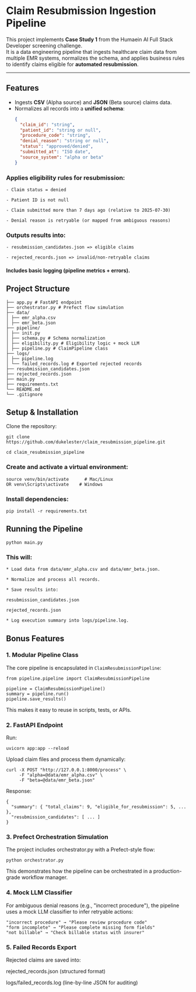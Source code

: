 # Claim Resubmission Ingestion Pipeline

This project implements **Case Study 1** from the Humaein AI Full Stack Developer screening challenge.  
It is a data engineering pipeline that ingests healthcare claim data from multiple EMR systems, normalizes the schema, and applies business rules to identify claims eligible for **automated resubmission**.

---

## Features
- Ingests **CSV** (Alpha source) and **JSON** (Beta source) claims data.
- Normalizes all records into a **unified schema**:
  ```json
  {
    "claim_id": "string",
    "patient_id": "string or null",
    "procedure_code": "string",
    "denial_reason": "string or null",
    "status": "approved/denied",
    "submitted_at": "ISO date",
    "source_system": "alpha or beta"
  }


### Applies eligibility rules for resubmission:

    - Claim status = denied

    - Patient ID is not null

    - Claim submitted more than 7 days ago (relative to 2025-07-30)

    - Denial reason is retryable (or mapped from ambiguous reasons)

### Outputs results into:

    - resubmission_candidates.json => eligible claims

    - rejected_records.json => invalid/non-retryable claims

#### Includes basic logging (pipeline metrics + errors).


## Project Structure

```claim_resubmission_pipeline/
├── app.py # FastAPI endpoint
├── orchestrator.py # Prefect flow simulation
├── data/
│ ├── emr_alpha.csv
│ ├── emr_beta.json
├── pipeline/
│ ├── init.py
│ ├── schema.py # Schema normalization
│ ├── eligibility.py # Eligibility logic + mock LLM
│ ├── pipeline.py # ClaimPipeline class
├── logs/
│ ├── pipeline.log
│ └── failed_records.log # Exported rejected records
├── resubmission_candidates.json
├── rejected_records.json
├── main.py
├── requirements.txt
└── README.md
└── .gitignore
```

## Setup & Installation

Clone the repository:

```
git clone https://github.com/dukelester/claim_resubmission_pipeline.git

cd claim_resubmission_pipeline
```


### Create and activate a virtual environment:

```python3 -m venv venv
source venv/bin/activate      # Mac/Linux
OR venv\Scripts\activate    # Windows
```


### Install dependencies:

`pip install -r requirements.txt`

## Running the Pipeline

`python main.py`

### This will:

    * Load data from data/emr_alpha.csv and data/emr_beta.json.

    * Normalize and process all records.

    * Save results into:

    resubmission_candidates.json

    rejected_records.json

    * Log execution summary into logs/pipeline.log.


## Bonus Features

### 1. Modular Pipeline Class

The core pipeline is encapsulated in `ClaimResubmissionPipeline`:

```
from pipeline.pipeline import ClaimResubmissionPipeline

pipeline = ClaimResubmissionPipeline()
summary = pipeline.run()
pipeline.save_results()
```

This makes it easy to reuse in scripts, tests, or APIs.

### 2. FastAPI Endpoint

Run:

`uvicorn app:app --reload`


Upload claim files and process them dynamically:

```
curl -X POST "http://127.0.0.1:8000/process" \
     -F "alpha=@data/emr_alpha.csv" \
     -F "beta=@data/emr_beta.json"

```
Response:

```
{
  "summary": { "total_claims": 9, "eligible_for_resubmission": 5, ... },
  "resubmission_candidates": [ ... ]
}

```
### 3. Prefect Orchestration Simulation

The project includes orchestrator.py with a Prefect-style flow:

`python orchestrator.py`


This demonstrates how the pipeline can be orchestrated in a production-grade workflow manager.

### 4. Mock LLM Classifier

For ambiguous denial reasons (e.g., "incorrect procedure"), the pipeline uses a mock LLM classifier to infer retryable actions:

```
"incorrect procedure" → "Please review procedure code"
"form incomplete" → "Please complete missing form fields"
"not billable" → "Check billable status with insurer"
```

### 5. Failed Records Export

Rejected claims are saved into:

rejected_records.json (structured format)

logs/failed_records.log (line-by-line JSON for auditing)